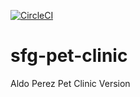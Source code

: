 [![CircleCI](https://dl.circleci.com/status-badge/img/gh/doxcom/sfg-pet-clinic/tree/main.svg?style=svg)](https://dl.circleci.com/status-badge/redirect/gh/doxcom/sfg-pet-clinic/tree/main)
# sfg-pet-clinic
Aldo Perez Pet Clinic Version
